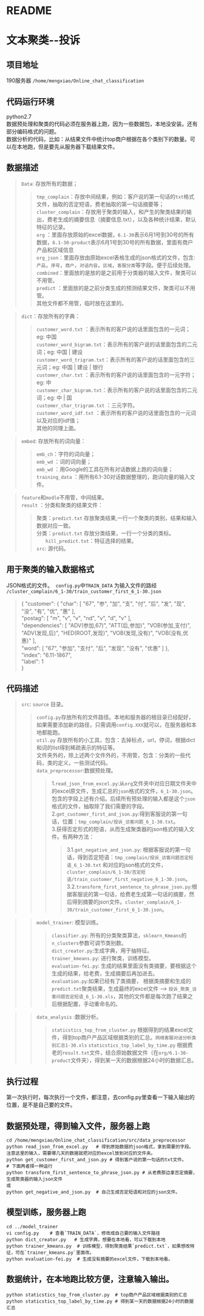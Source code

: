# README
文本聚类--投诉
====
项目地址
----
190服务器  `/home/mengxiao/Online_chat_classification`<br>

代码运行环境
----
python2.7 <br>
数据预处理和聚类的代码必须在服务器上跑，因为一些数据包，本地没安装。还有部分编码格式的问题。<br>
数据分析的代码，比如：从结果文件中统计top商户根据在各个类别下的数量。可以在本地跑，但是要先从服务器下载结果文件。

数据描述
---
>`Data`: 存放所有的数据；<br>
>>`tmp_complain`：存放中间结果，例如：客户说的第一句话的`txt`格式文件，抽取的否定短语，费老抽取的第一句话摘要等；<br>
>>`cluster_complain`：存放用于聚类的输入，和产生的聚类结果的输出，费老生成的摘要信息（摘要信息.txt），以及各种统计结果，默认特征的记录。<br>
>>`org` ：里面存放原始的excel数据，`6.1-30`表示6月1号到30号的所有数据，`6.1-30-product`表示6月1号到30号的所有数据，里面有商户产品和区域信息<br>
>>`org_json`：里面存放由原始excel表格生成的json格式的文件，包含:`产品`，`序号`，`商户`，`对话内容`，`区域`，`客服分类`等字段。便于后续处理。<br>
>>`combined`：里面放的是放的是之前用于分类器的输入文件，聚类可以不用管。<br>
>> `predict` ：里面放的是之前分类生成的预测结果文件，聚类可以不用管。<br>
>>其他文件都不用管，临时放在这里的。<br>

>`dict`：存放所有的字典：<br>
>> `customer_word.txt` ：表示所有的客户说的话里面包含的一元词； eg: 中国 <br>
>>`customer_word_bigram.txt`：表示所有的客户说的话里面包含的二元词；eg: 中国 | 建设 <br>
>> `customer_word_trigram.txt`：表示所有的客户说的话里面包含的三元词；eg: 中国 | 建设 | 银行 <br>
>> `customer_char.txt` ：表示所有的客户说的话里面包含的一元字符； eg: 中 <br>
>>`customer_char_bigram.txt`：表示所有的客户说的话里面包含的二元词；eg: 中 | 国 <br>
>>`customer_char_trigram.txt` ：三元字符。<br>
>>`customer_word_idf.txt` ：表示所有的客户说的话里面包含的一元词以及对应的idf值；<br>
>>其他的同理上面。<br>

>`embed`: 存放所有的词向量：<br>
>> `emb_ch`：字符的词向量；<br>
>> `emb_wd` ：词的词向量；<br>
>> `emb_wd` ：用Google的工具在所有对话数据上跑的词向量；<br>
>> `training_data` ：用所有6.1-30对话数据整理的，跑词向量的输入文件。<br>

>`feature`和`modle`不用管，中间结果。<br>
>`result` ：分类和聚类的结果文件：<br>
>> 聚类：`predict.txt` 存放聚类结果,一行一个聚类的类别，结果和输入数据对应一致。<br>
>> 分类：`predict.txt` 存放分类结果，一行一个分类的类标。<br>
        `hill_predict.txt`：特征选择的结果。<br>
>`src`: 源代码。<br>
 
用于聚类的输入数据格式
----
JSON格式的文件。  `config.py`中`TRAIN_DATA` 为输入文件的路经 `/cluster_complain/6_1-30/train_customer_first_6_1-30.json` 
>{
    "customer": {
      "char": [
        "67", 
        "参", 
        "加", 
        "支", 
        "付", 
        "后", 
        "发", 
        "现", 
        "没", 
        "有", 
        "优", 
        "惠"
      ], <br>
      "postag": [
        "m", 
        "v", 
        "v", 
        "nd", 
        "v", 
        "d", 
        "v"
      ], <br>
      "dependencies": [
        "ADV(参加,67)", 
        "ATT(后,参加)", 
        "VOB(参加,支付)", 
        "ADV(发现,后)", 
        "HED(ROOT,发现)", 
        "VOB(发现,没有)", 
        "VOB(没有,优惠)"
      ], <br>
      "word": [
        "67", 
        "参加", 
        "支付", 
        "后", 
        "发现", 
        "没有", 
        "优惠"
      ]
    }, <br>
    "index": "6.11-1867", <br>
    "label": 1<br>
  }<br>

代码描述
---
>`src`: `source` 目录。<br>
>>`config.py`存放所有的文件路径。本地和服务器的根目录已经配好，如果需要添加新的路径，只需调用`config.XXX`就可以，在服务器和本地都能跑。<br>
>>`util.py` 存放所有的小工具，包含：去掉标点，url，停词，根据dict和词的list得到稀疏表示的特征等。<br>
>>文件夹外的，除上述两个文件外的，不用管，包含：分类的一些代码，类的定义，一些测试代码。<br>
>>`data_preprocessor`:数据预处理。<br>
>>>1.`read_json_from_excel.py`:从`org`文件夹中对应日期文件夹中的excel原文件，生成汇总的`json`格式的文件，`6_1-30.json`。包含的字段上述有介绍。后续所有预处理的输入都是这个`json`格式的文件，抽取除了我们需要的字段。<br>
>>>2.`get_customer_first_and_json.py`:得到客服说的第一句话，位置：`tmp_complain/投诉_访客问题_6_1-30.txt`。<br>
>>>3.获得否定形式的短语，从而生成聚类器的json格式的输入文件。有两种方法：<br>
>>>>3.1.`get_negative_and_json.py`: 根据客服说的第一句话，得到否定短语：`tmp_complain/投诉_访客问题否定短语_6_1-30.txt` 和对应的json格式的文件，`cluster_complain/6_1-30/否定短语/train_customer_first_negative_6_1-30.json`。<br>
>>>>3.2.`transform_first_sentence_to_phrase_json.py`:根据客服说的第一句话，给费老生成第一句话的摘要，然后得到摘要的json文件。`cluster_complain/6_1-30/train_customer_first_6_1-30.json`。<br>

>>`model_trainer`: 模型训练。<br>
>>>`classifier.py`: 所有的分类聚类算法，`sklearn_Kmeans`的`n_clusters`参数可调节类别数。<br>
>>>`dict_creator.py`:生成字典，用于抽特征。<br>
>>>`trainer_kmeans.py`: 进行聚类，训练模型。<br>
>>>`evaluation-fei.py`: 生成的结果里面没有类摘要，要根据这个生成的结果，给老费，生成摘要后再加进去。<br>
>>>`evaluation.py`:如果已经有了类摘要， 根据类摘要和生成的`predict.txt`聚类结果，生成最终的excel文件 --> `投诉_聚类_访客问题否定短语_6_1-30.xls`，其他的文件都是每次跑了结果之后根据配置，手动重命名的。<br>

>>`data_analysis` :数据分析。
>>> `staticstics_top_from_cluster.py` 根据得到的结果excel文件，得到top商户产品区域根据类别的汇总。`网络客服对话分析类别汇总1-30.xls`
>>> `staticstics_top_label_by_time.py` 根据费老的`result.txt`文件，结合原始数据文件（在`org/6.1-30-product`文件夹），得到某一天的数据根据24小时的数据汇总。


执行过程
----
第一次执行时，每次执行一个文件，都注意，去config.py里查看一下输入输出的位置，是不是自己要的文件。

## 数据预处理，得到输入文件，服务器上跑
```
cd /home/mengxiao/Online_chat_classification/src/data_preprocessor  
python read_json_from_excel.py   # 得到原始数据的json格式，拿到需要的字段。注意这里的输入，需要哪几天的数据就把对应的excel放到对应的文件夹。
python get_customer_first_and_json.py # 得到客户说的第一句话的txt文件。
# 下面两者择一种运行
python transform_first_sentence_to_phrase_json.py # 从老费那边拿否定摘要，生成聚类器的输入json文件
或
python get_negative_and_json.py  # 自己生成否定短语和对应的json文件。
```
## 模型训练，服务器上跑
```
cd ../model_trainer
vi config.py    # 查看`TRAIN_DATA`，修改成自己要的输入文件路径
python dict_creator.py   # 生成字典，想要在本地看，可以下载到本地
python trainer_kmeans.py  # 训练模型，得到聚类结果`predict.txt`，如果想改特征，可在`trainer_kmeans.py`里面改。
python evaluation-fei.py  # 生成没有摘要的excel文件，下载到本地看。
```

## 数据统计，在本地跑比较方便，注意输入输出。
```
python staticstics_top_from_cluster.py  # top商户产品区域根据类别的汇总
python staticstics_top_label_by_time.py # 得到某一天的数据根据24小时的数据汇总
```




